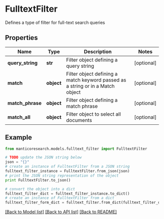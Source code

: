 # FulltextFilter

Defines a type of filter for full-text search queries

## Properties

Name | Type | Description | Notes
------------ | ------------- | ------------- | -------------
**query_string** | **str** | Filter object defining a query string | [optional] 
**match** | **object** | Filter object defining a match keyword passed as a string or in a Match object | [optional] 
**match_phrase** | **object** | Filter object defining a match phrase | [optional] 
**match_all** | **object** | Filter object to select all documents | [optional] 

## Example

```python
from manticoresearch.models.fulltext_filter import FulltextFilter

# TODO update the JSON string below
json = "{}"
# create an instance of FulltextFilter from a JSON string
fulltext_filter_instance = FulltextFilter.from_json(json)
# print the JSON string representation of the object
print FulltextFilter.to_json()

# convert the object into a dict
fulltext_filter_dict = fulltext_filter_instance.to_dict()
# create an instance of FulltextFilter from a dict
fulltext_filter_form_dict = fulltext_filter.from_dict(fulltext_filter_dict)
```
[[Back to Model list]](../README.md#documentation-for-models) [[Back to API list]](../README.md#documentation-for-api-endpoints) [[Back to README]](../README.md)


